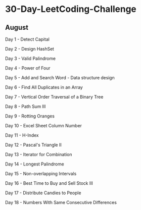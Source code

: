 # 30-Day-LeetCoding-Challenge

## August

Day 1 - Detect Capital

Day 2 - Design HashSet

Day 3 - Valid Palindrome

Day 4 - Power of Four

Day 5 - Add and Search Word - Data structure design

Day 6 - Find All Duplicates in an Array

Day 7 - Vertical Order Traversal of a Binary Tree

Day 8 - Path Sum III

Day 9 - Rotting Oranges

Day 10 - Excel Sheet Column Number

Day 11 - H-Index

Day 12 - Pascal's Triangle II

Day 13 - Iterator for Combination

Day 14 - Longest Palindrome

Day 15 - Non-overlapping Intervals

Day 16 - Best Time to Buy and Sell Stock III

Day 17 - Distribute Candies to People

Day 18 - Numbers With Same Consecutive Differences
